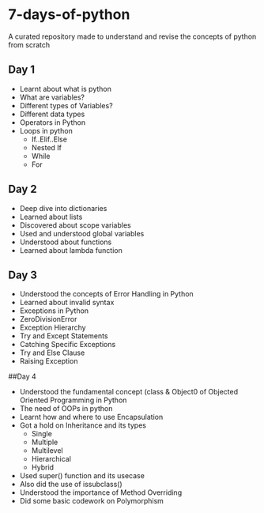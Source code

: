 # 7-days-of-python
A curated repository made to understand and revise the concepts of python from scratch


## Day 1
- Learnt about what is python
- What are variables?
- Different types of Variables?
- Different data types
- Operators in Python
- Loops in python 
  - If..Elif..Else
  - Nested If
  - While
  - For
  
## Day 2
- Deep dive into dictionaries
- Learned about lists
- Discovered about scope variables
- Used and understood global variables
- Understood about functions
- Learned about lambda function


## Day 3
- Understood the concepts of Error Handling in Python
- Learned about invalid syntax
- Exceptions in Python
- ZeroDivisionError
- Exception Hierarchy
- Try and Except Statements
- Catching Specific Exceptions
- Try and Else Clause
- Raising Exception

##Day 4
- Understood the fundamental concept (class & Object0 of Objected Oriented Programming in Python
- The need of OOPs in python
- Learnt how and where to use Encapsulation
- Got a hold on Inheritance and its types
  - Single
  - Multiple
  - Multilevel
  - Hierarchical
  - Hybrid
- Used super() function and its usecase
- Also did the use of issubclass()
- Understood the importance of Method Overriding
- Did some basic codework on Polymorphism

